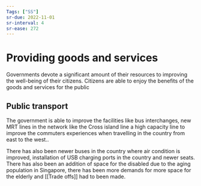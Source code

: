 ```yaml
---
Tags: ["SS"]
sr-due: 2022-11-01
sr-interval: 4
sr-ease: 272
---
```

# Providing goods and services
Governments devote a significant amount of their resources to improving the well-being of their citizens.
Citizens are able to enjoy the benefits of the goods and services for the public

## Public transport
The government is able to improve the facilities like bus interchanges, new MRT lines in the network like the Cross island line a high capacity line to improve the commuters experiences when travelling in the country from east to the west..

There has also been newer buses in the country where air condition is improved, installation of USB charging ports in the country and newer seats. There has also been an addition of space for the disabled due to the aging population in Singapore, there has been more demands for more space for the elderly and [[Trade offs]] had to been made.